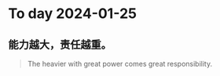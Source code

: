 
# To day 2024-01-25


## 能力越大，责任越重。
> The heavier with great power comes great responsibility.

    